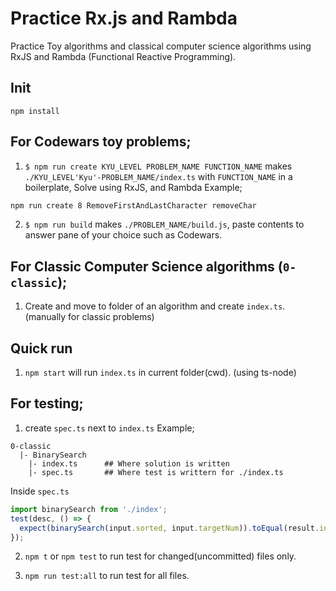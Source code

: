 # Practice Rx.js and Rambda
Practice Toy algorithms and classical computer science algorithms using RxJS and Rambda (Functional Reactive Programming).

## Init
`npm install`

## For Codewars toy problems;
1) `$ npm run create KYU_LEVEL PROBLEM_NAME FUNCTION_NAME` makes `./KYU_LEVEL'Kyu'-PROBLEM_NAME/index.ts` with `FUNCTION_NAME` in a boilerplate, Solve using RxJS, and Rambda
Example;
```bash
npm run create 8 RemoveFirstAndLastCharacter removeChar
```
2) `$ npm run build` makes `./PROBLEM_NAME/build.js`, paste contents to answer pane of your choice such as Codewars.

## For Classic Computer Science algorithms (`0-classic`);
1) Create and move to folder of an algorithm and create `index.ts`. (manually for classic problems)

## Quick run
1) `npm start` will run `index.ts` in current folder(cwd). (using ts-node)

## For testing;
1) create `spec.ts` next to `index.ts`
Example;
```
0-classic
  |- BinarySearch
    |- index.ts      ## Where solution is written
    |- spec.ts       ## Where test is writtern for ./index.ts
```
Inside `spec.ts`
```ts
import binarySearch from './index';
test(desc, () => {
  expect(binarySearch(input.sorted, input.targetNum)).toEqual(result.index)
});
```

2) `npm t` or `npm test` to run test for changed(uncommitted) files only. 

3) `npm run test:all` to run test for all files.








